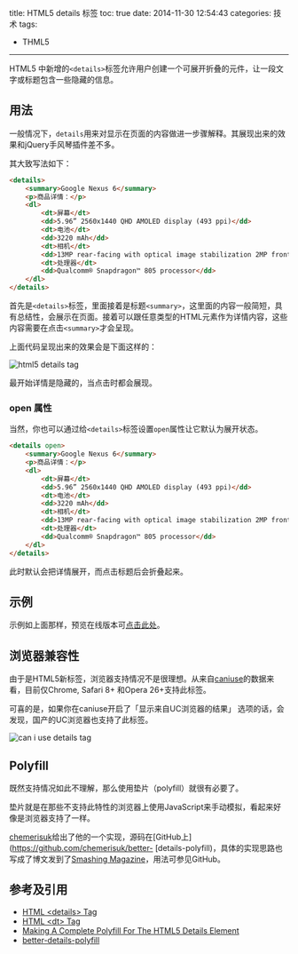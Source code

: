 title: HTML5 details 标签
toc: true
date: 2014-11-30 12:54:43
categories: 技术
tags:
- THML5
---

HTML5 中新增的`<details>`标签允许用户创建一个可展开折叠的元件，让一段文字或标题包含一些隐藏的信息。

<!-- more -->

## 用法

一般情况下，`details`用来对显示在页面的内容做进一步骤解释。其展现出来的效果和jQuery手风琴插件差不多。

其大致写法如下：

```html
<details>
    <summary>Google Nexus 6</summary>
    <p>商品详情：</p>
    <dl>
        <dt>屏幕</dt>
        <dd>5.96” 2560x1440 QHD AMOLED display (493 ppi)</dd>
        <dt>电池</dt>
        <dd>3220 mAh</dd>
        <dt>相机</dt>
        <dd>13MP rear-facing with optical image stabilization 2MP front-facing</dd>
        <dt>处理器</dt>
        <dd>Qualcomm® Snapdragon™ 805 processor</dd>
    </dl>
</details>
```

首先是`<details>`标签，里面接着是标题`<summary>`，这里面的内容一般简短，具有总结性，会展示在页面。接着可以跟任意类型的HTML元素作为详情内容，这些内容需要在点击`<summary>`才会呈现。

上面代码呈现出来的效果会是下面这样的：

![html5 details tag](html5_details_tag.gif)


最开始详情是隐藏的，当点击时都会展现。

### open 属性

当然，你也可以通过给`<details>`标签设置`open`属性让它默认为展开状态。

```html
<details open>
    <summary>Google Nexus 6</summary>
    <p>商品详情：</p>
    <dl>
        <dt>屏幕</dt>
        <dd>5.96” 2560x1440 QHD AMOLED display (493 ppi)</dd>
        <dt>电池</dt>
        <dd>3220 mAh</dd>
        <dt>相机</dt>
        <dd>13MP rear-facing with optical image stabilization 2MP front-facing</dd>
        <dt>处理器</dt>
        <dd>Qualcomm® Snapdragon™ 805 processor</dd>
    </dl>
</details>
```

此时默认会把详情展开，而点击标题后会折叠起来。

## 示例

示例如上面那样，预览在线版本可[点击此处](http://sandbox.runjs.cn/show/hjotymth)。


## 浏览器兼容性

由于是HTML5新标签，浏览器支持情况不是很理想。从来自[caniuse](http://caniuse.com/#feat=details)的数据来看，目前仅Chrome, Safari 8+ 和Opera 26+支持此标签。

可喜的是，如果你在caniuse开启了「显示来自UC浏览器的结果」 选项的话，会发现，国产的UC浏览器也支持了此标签。

![can i use details tag](browser_compatability.jpg)

## Polyfill

既然支持情况如此不理解，那么使用垫片（polyfill）就很有必要了。

垫片就是在那些不支持此特性的浏览器上使用JavaScript来手动模拟，看起来好像是浏览器支持了一样。

[chemerisuk](http://www.smashingmagazine.com/author/maksim-chemerisuk/?rel=author)给出了他的一个实现，源码在[GitHub上](https://github.com/chemerisuk/better-
[details-polyfill)，具体的实现思路也写成了博文发到了[Smashing Magazine](http://www.smashingmagazine.com/2014/11/28/complete-polyfill-html5-details-element/)，用法可参见GitHub。


## 参考及引用

- [HTML &lt;details&gt; Tag](http://www.w3schools.com/tags/tag_details.asp)
- [HTML &lt;dt&gt; Tag](http://www.w3schools.com/tags/tag_dt.asp)
- [Making A Complete Polyfill For The HTML5 Details Element](http://www.smashingmagazine.com/2014/11/28/complete-polyfill-html5-details-element/)
- [better-details-polyfill](https://github.com/chemerisuk/better-details-polyfill)
